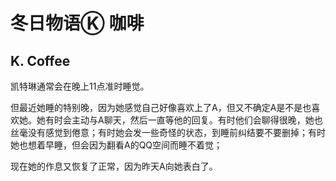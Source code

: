 # 冬日物语Ⓚ 咖啡




## K. Coffee #



凯特琳通常会在晚上11点准时睡觉。



但最近她睡的特别晚，因为她感觉自己好像喜欢上了A，但又不确定A是不是也喜欢她。她有时会主动与A聊天，然后一直等他的回复。有时他们会聊得很晚，她也丝毫没有感觉到倦意；有时她会发一些奇怪的状态，到睡前纠结要不要删掉；有时她也想着早睡，但会因为翻看A的QQ空间而睡不着觉；



现在她的作息又恢复了正常，因为昨天A向她表白了。
